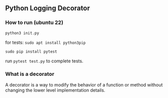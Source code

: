 <h2>Python Logging Decorator</h2>

<h3>How to run (ubuntu 22)</h3>

```python3 init.py```

for tests:
```sudo apt install python3pip```

```sudo pip install pytest```

run ```pytest test.py``` to complete tests.

<h3>What is a decorator</h3>
A decorator is a way to modify the behavior of a function or method without changing the lower level implementation details. 
